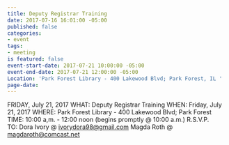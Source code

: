 ```yaml
---
title: Deputy Registrar Training
date: 2017-07-16 16:01:00 -05:00
published: false
categories:
- event
tags:
- meeting
is featured: false
event-start-date: 2017-07-21 10:00:00 -05:00
event-end-date: 2017-07-21 12:00:00 -05:00
Location: 'Park Forest Library - 400 Lakewood Blvd; Park Forest, IL '
page-date: 
---
```


FRIDAY, July 21, 2017 
WHAT:   Deputy Registrar Training
WHEN:   Friday, July 21, 2017
WHERE:  Park Forest Library - 400 Lakewood Blvd; Park Forest
TIME:   10:00 a,m. - 12:00 noon (begins promptly @ 10:00 a.m.)
R.S.V.P.    
TO:     Dora Ivory @ ivorydora98@gmail.com
        Magda Roth @ magdaroth@comcast.net

